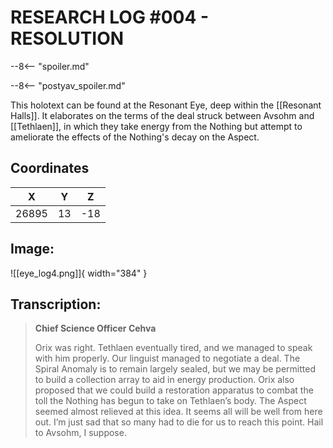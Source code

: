 # RESEARCH LOG #004 - RESOLUTION

--8<-- "spoiler.md"

--8<-- "postyav_spoiler.md"

This holotext can be found at the Resonant Eye, deep within the [[Resonant Halls]]. It elaborates on the terms of the deal struck between Avsohm and [[Tethlaen]], in which they take energy from the Nothing but attempt to ameliorate the effects of the Nothing's decay on the Aspect.

## Coordinates
| **X** | **Y** | **Z** |
| :---: | :---: | :---: |
| 26895 |  13  | -18 |

## Image:

![[eye_log4.png]]{ width="384" }

## Transcription:
> **Chief Science Officer Cehva**
>
> Orix was right. Tethlaen eventually tired, and we managed to speak with him properly. Our linguist managed to negotiate a deal. The Spiral Anomaly is to remain largely sealed, but we may be permitted to build a collection array to aid in energy production. Orix also proposed that we could build a restoration apparatus to combat the toll the Nothing has begun to take on Tethlaen’s body. The Aspect seemed almost relieved at this idea. It seems all will be well from here out. I’m just sad that so many had to die for us to reach this point. Hail to Avsohm, I suppose.
